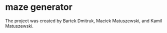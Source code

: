 # maze generator
The project was created by Bartek Dmitruk, Maciek Matuszewski, and Kamil Matuszewski.
